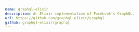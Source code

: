 ```yaml
---
name: graphql-elixir
description: An Elixir implementation of Facebook's GraphQL.
url: https://github.com/graphql-elixir/graphql
github: graphql-elixir/graphql
---
```



